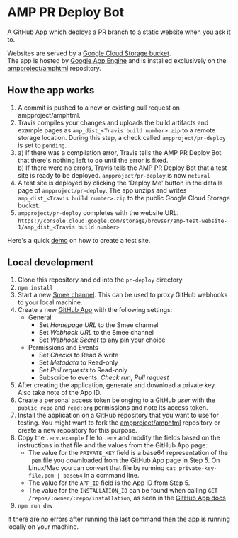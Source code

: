 AMP PR Deploy Bot
===================

A GitHub App which deploys a PR branch to a static website when you ask it to. 

Websites are served by a [Google Cloud Storage bucket](https://console.cloud.google.com/storage/browser/amp-test-website-1). <br>
The app is hosted by [Google App Engine](https://amp-pr-deploy-bot.appspot.com) and is installed exclusively on the [ampproject/amphtml](https://github.com/ampproject/amphtml) repository.

How the app works
----------------
1. A commit is pushed to a new or existing pull request on ampproject/amphtml.
2. Travis compiles your changes and uploads the build artifacts and example pages as `amp_dist_<Travis build number>.zip` to a remote storage location. During this step, a check called `ampproject/pr-deploy` is set to `pending`.
3. a) If there was a compilation error, Travis tells the AMP PR Deploy Bot that there's nothing left to do until the error is fixed. <br>
   b) If there were no errors, Travis tells the AMP PR Deploy Bot that a test site is ready to be deployed. `ampproject/pr-deploy` is now `netural`
4. A test site is deployed by clicking the 'Deploy Me' button in the details page of `ampproject/pr-deploy`. The app unzips and writes `amp_dist_<Travis build number>.zip` to the public Google Cloud Storage bucket.
5. `ampproject/pr-deploy` completes with the website URL. `https://console.cloud.google.com/storage/browser/amp-test-website-1/amp_dist_<Travis build number>`

Here's a quick [demo](https://github.com/ampproject/amphtml/pull/24274) on how to create a test site.

Local development
-----------------

1. Clone this repository and cd into the `pr-deploy` directory.
2. `npm install`
3. Start a new [Smee channel](https://smee.io/). This can be used to proxy
   GitHub webhooks to your local machine.
4. Create a new [GitHub App](https://github.com/settings/apps/new) with the following settings:
   * General
     * Set _Homepage URL_ to the Smee channel
     * Set _Webhook URL_ to the Smee channel
     * Set _Webhook Secret_ to any pin your choice
   * Permissions and Events
     * Set _Checks_ to Read & write
     * Set _Metadata_ to Read-only
     * Set _Pull requests_ to Read-only
     * Subscribe to events: _Check run_, _Pull request_   
5. After creating the application, generate and download a private key. Also
   take note of the App ID.
6. Create a personal access token belonging to a GitHub _user_ with the
   `public_repo` and `read:org` permissions and note its access token.
7. Install the application on a GitHub repository that you want to use for
   testing. You might want to fork the [ampproject/amphtml](https://github.com/ampproject/amphtml) repository or create a new repository for this purpose.
8. Copy the `.env.example` file to `.env` and modify the fields based on the
   instructions in that file and the values from the GitHub App page:
   * The value for the `PRIVATE_KEY` field is a base64 representation of the
     `.pem` file you downloaded from the GitHub App page in Step 5. On Linux/Mac you can
     convert that file by running `cat private-key-file.pem | base64` in a
     command line.
   * The value for the `APP_ID` field is the App ID from
     Step 5.
   * The value for the `INSTALLATION_ID` can be found when calling `GET /repos/:owner/:repo/installation`, as seen in the [GitHub App docs](https://github.com/octokit/app.js#authenticating-as-an-app)     
9. `npm run dev`

If there are no errors after running the last command then the app is running
locally on your machine.